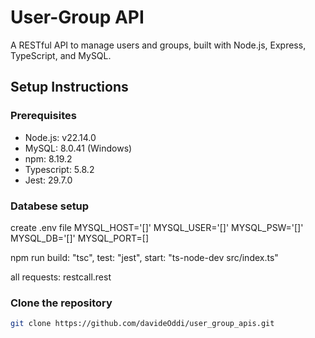 # User-Group API

A RESTful API to manage users and groups, built with Node.js, Express, TypeScript, and MySQL.

## Setup Instructions

### Prerequisites

- Node.js: v22.14.0
- MySQL: 8.0.41 (Windows)
- npm: 8.19.2
- Typescript: 5.8.2
- Jest: 29.7.0

### Databese setup
create .env file
    MYSQL_HOST='[]'
    MYSQL_USER='[]'
    MYSQL_PSW='[]'
    MYSQL_DB='[]'
    MYSQL_PORT=[]

npm run
    build: "tsc",
    test: "jest",
    start: "ts-node-dev src/index.ts"

all requests:
    restcall.rest

### Clone the repository

```bash
git clone https://github.com/davideOddi/user_group_apis.git

